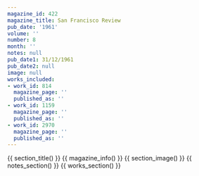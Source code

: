 ```yaml
---
magazine_id: 422
magazine_title: San Francisco Review
pub_date: '1961'
volume: ''
number: 8
month: ''
notes: null
pub_date1: 31/12/1961
pub_date2: null
image: null
works_included:
- work_id: 814
  magazine_page: ''
  published_as: ''
- work_id: 1159
  magazine_page: ''
  published_as: ''
- work_id: 2970
  magazine_page: ''
  published_as: ''
---
```


{{ section_title() }}
{{ magazine_info() }}
{{ section_image() }}
{{ notes_section() }}
{{ works_section() }}
